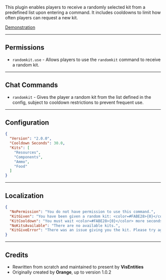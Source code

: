 This plugin enables players to receive a randomly selected kit from a predefined list upon entering a command. It includes cooldowns to limit how often players can request a new kit.

[Demonstration](https://youtu.be/7MOk1MfTxNU)

--------------------

## Permissions

- `randomkit.use` - Allows players to use the `randomkit` command to receive a random kit.

----------------------

## Chat Commands

- `randomkit` - Gives the player a random kit from the list defined in the config, subject to cooldown restrictions to prevent frequent use.

----------------

## Configuration

```json
{
  "Version": "2.0.0",
  "Cooldown Seconds": 30.0,
  "Kits": [
    "Resources",
    "Components",
    "Ammo",
    "Food"
  ]
}
```

-----------------

## Localization

```json
{
  "NoPermission": "You do not have permission to use this command.",
  "KitGiven": "You have been given a random kit: <color=#FABE28>{0}</color>.",
  "KitCooldown": "You must wait <color=#FABE28>{0}</color> more seconds before requesting another kit.",
  "NoKitsAvailable": "There are no available kits.",
  "KitGiveError": "There was an issue giving you the kit. Please try again later or contact an admin."
}
```


---------------

## Credits
 * Rewritten from scratch and maintained to present by **VisEntities**
 * Originally created by **Orange**, up to version 1.0.2